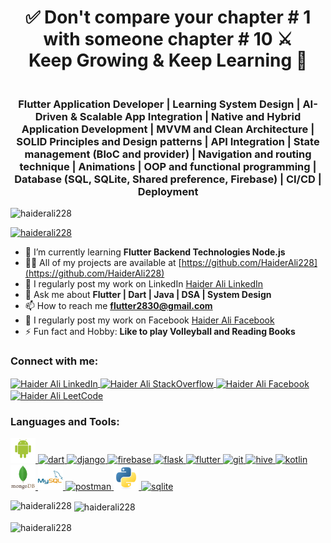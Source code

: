 <h1 align="center"> ✅ Don't compare your chapter # 1 with someone chapter # 10 ⚔️ <br> Keep Growing & Keep Learning 🐞<br> </h1>

<h3 align="center"><br> Flutter Application Developer | Learning System Design | AI-Driven & Scalable App Integration | Native and Hybrid Application Development | MVVM and Clean Architecture | SOLID Principles and Design patterns | API Integration | State management (BloC and provider) | Navigation and routing technique | Animations | OOP and functional programming | Database (SQL, SQLite, Shared preference, Firebase) | CI/CD | Deployment </h3>

<p align="left"> <img src="https://komarev.com/ghpvc/?username=haiderali228&label=Profile%20views&color=0e75b6&style=flat" alt="haiderali228" /> </p>

<p align="left"> 
    <a href="https://github.com/ryo-ma/github-profile-trophy">
        <img src="https://github-profile-trophy.vercel.app/?username=haiderali228&margin-w=15&theme=radical" alt="haiderali228" />
    </a>
</p>

- 🌱 I’m currently learning **Flutter Backend Technologies Node.js**
- 👨‍💻 All of my projects are available at [https://github.com/HaiderAli228](https://github.com/HaiderAli228)
- 📝 I regularly post my work on LinkedIn [Haider Ali LinkedIn](https://www.linkedin.com/in/haider-ali-087b08317/)
- 💬 Ask me about **Flutter | Dart | Java | DSA | System Design**
- 📫 How to reach me **flutter2830@gmail.com**
- 📄 I regularly post my work on Facebook [Haider Ali Facebook](https://www.facebook.com/profile.php?id=61550941807126)
- ⚡ Fun fact and Hobby: **Like to play Volleyball and Reading Books**

<h3 align="left">Connect with me:</h3>
<p align="left">
    <a href="https://linkedin.com/in/haider-ali-18a8a7290/" target="blank">
        <img align="center" src="https://raw.githubusercontent.com/rahuldkjain/github-profile-readme-generator/master/src/images/icons/Social/linked-in-alt.svg" alt="Haider Ali LinkedIn" height="30" width="40" />
    </a>
    <a href="https://stackoverflow.com/users/27008503/haider-ali?tab=reputation" target="blank">
        <img align="center" src="https://raw.githubusercontent.com/rahuldkjain/github-profile-readme-generator/master/src/images/icons/Social/stack-overflow.svg" alt="Haider Ali StackOverflow" height="30" width="40" />
    </a>
    <a href="https://fb.com/profile.php?id=61550941807126" target="blank">
        <img align="center" src="https://raw.githubusercontent.com/rahuldkjain/github-profile-readme-generator/master/src/images/icons/Social/facebook.svg" alt="Haider Ali Facebook" height="30" width="40" />
    </a>
    <a href="https://leetcode.com/u/haider-228/" target="blank">
        <img align="center" src="https://raw.githubusercontent.com/rahuldkjain/github-profile-readme-generator/master/src/images/icons/Social/leet-code.svg" alt="Haider Ali LeetCode" height="30" width="40" />
    </a>
</p>

<h3 align="left">Languages and Tools:</h3>
<p align="left">
    <a href="https://developer.android.com" target="_blank" rel="noreferrer"> 
        <img src="https://raw.githubusercontent.com/devicons/devicon/master/icons/android/android-original-wordmark.svg" alt="android" width="40" height="40"/> 
    </a>
    <a href="https://dart.dev" target="_blank" rel="noreferrer"> 
        <img src="https://www.vectorlogo.zone/logos/dartlang/dartlang-icon.svg" alt="dart" width="40" height="40"/> 
    </a>
    <a href="https://www.djangoproject.com/" target="_blank" rel="noreferrer"> 
        <img src="https://cdn.worldvectorlogo.com/logos/django.svg" alt="django" width="40" height="40"/> 
    </a>
    <a href="https://firebase.google.com/" target="_blank" rel="noreferrer"> 
        <img src="https://www.vectorlogo.zone/logos/firebase/firebase-icon.svg" alt="firebase" width="40" height="40"/> 
    </a>
    <a href="https://flask.palletsprojects.com/" target="_blank" rel="noreferrer"> 
        <img src="https://www.vectorlogo.zone/logos/pocoo_flask/pocoo_flask-icon.svg" alt="flask" width="40" height="40"/> 
    </a>
    <a href="https://flutter.dev" target="_blank" rel="noreferrer"> 
        <img src="https://www.vectorlogo.zone/logos/flutterio/flutterio-icon.svg" alt="flutter" width="40" height="40"/> 
    </a>
    <a href="https://git-scm.com/" target="_blank" rel="noreferrer"> 
        <img src="https://www.vectorlogo.zone/logos/git-scm/git-scm-icon.svg" alt="git" width="40" height="40"/> 
    </a>
    <a href="https://hive.apache.org/" target="_blank" rel="noreferrer"> 
        <img src="https://www.vectorlogo.zone/logos/apache_hive/apache_hive-icon.svg" alt="hive" width="40" height="40"/> 
    </a>
    <a href="https://kotlinlang.org" target="_blank" rel="noreferrer"> 
        <img src="https://www.vectorlogo.zone/logos/kotlinlang/kotlinlang-icon.svg" alt="kotlin" width="40" height="40"/> 
    </a>
    <a href="https://www.mongodb.com/" target="_blank" rel="noreferrer"> 
        <img src="https://raw.githubusercontent.com/devicons/devicon/master/icons/mongodb/mongodb-original-wordmark.svg" alt="mongodb" width="40" height="40"/> 
    </a>
    <a href="https://www.mysql.com/" target="_blank" rel="noreferrer"> 
        <img src="https://raw.githubusercontent.com/devicons/devicon/master/icons/mysql/mysql-original-wordmark.svg" alt="mysql" width="40" height="40"/> 
    </a>
    <a href="https://postman.com" target="_blank" rel="noreferrer"> 
        <img src="https://www.vectorlogo.zone/logos/getpostman/getpostman-icon.svg" alt="postman" width="40" height="40"/> 
    </a>
    <a href="https://www.python.org" target="_blank" rel="noreferrer"> 
        <img src="https://raw.githubusercontent.com/devicons/devicon/master/icons/python/python-original.svg" alt="python" width="40" height="40"/> 
    </a>
    <a href="https://www.sqlite.org/" target="_blank" rel="noreferrer"> 
        <img src="https://www.vectorlogo.zone/logos/sqlite/sqlite-icon.svg" alt="sqlite" width="40" height="40"/> 
    </a>
</p>

<p><img align="left" src="https://github-readme-stats.vercel.app/api/top-langs?username=haiderali228&show_icons=true&locale=en&layout=compact" alt="haiderali228" /></p>

<p>&nbsp;<img align="center" src="https://github-readme-stats.vercel.app/api?username=haiderali228&show_icons=true&locale=en" alt="haiderali228" /></p>

<p><img align="center" src="https://github-readme-streak-stats.herokuapp.com/?user=haiderali228&" alt="haiderali228" /></p>

